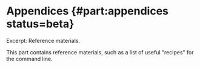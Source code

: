 # Appendices {#part:appendices status=beta}

Excerpt: Reference materials.

This part contains reference materials, such as a list of 
useful "recipes" for the command line.

<minitoc/>

